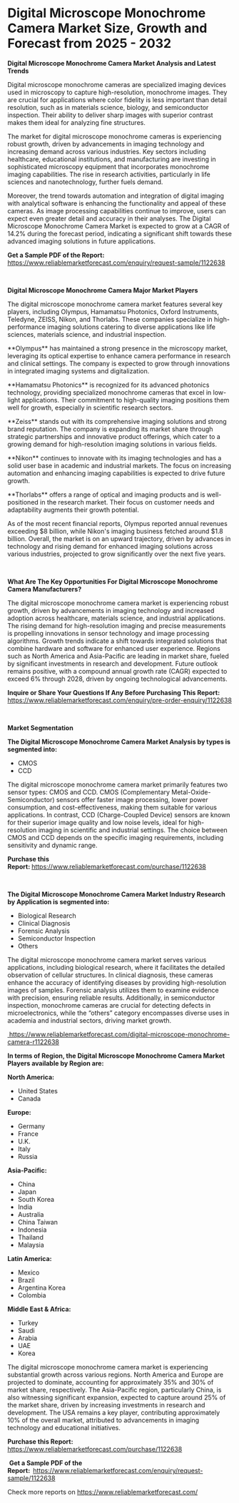 <p><h1>Digital Microscope Monochrome Camera Market Size, Growth and Forecast from 2025 - 2032</h1></p><p><strong>Digital Microscope Monochrome Camera Market Analysis and Latest Trends</strong></p>
<p><p>Digital microscope monochrome cameras are specialized imaging devices used in microscopy to capture high-resolution, monochrome images. They are crucial for applications where color fidelity is less important than detail resolution, such as in materials science, biology, and semiconductor inspection. Their ability to deliver sharp images with superior contrast makes them ideal for analyzing fine structures.</p><p>The market for digital microscope monochrome cameras is experiencing robust growth, driven by advancements in imaging technology and increasing demand across various industries. Key sectors including healthcare, educational institutions, and manufacturing are investing in sophisticated microscopy equipment that incorporates monochrome imaging capabilities. The rise in research activities, particularly in life sciences and nanotechnology, further fuels demand. </p><p>Moreover, the trend towards automation and integration of digital imaging with analytical software is enhancing the functionality and appeal of these cameras. As image processing capabilities continue to improve, users can expect even greater detail and accuracy in their analyses. The Digital Microscope Monochrome Camera Market is expected to grow at a CAGR of 14.2% during the forecast period, indicating a significant shift towards these advanced imaging solutions in future applications.</p></p>
<p><strong>Get a Sample PDF of the Report:&nbsp;</strong> <a href="https://www.reliablemarketforecast.com/enquiry/request-sample/1122638?utm_campaign=1766&utm_medium=2&utm_source=Github&utm_content=ia&utm_term=03032025&utm_id=digital-microscope-monochrome-camera">https://www.reliablemarketforecast.com/enquiry/request-sample/1122638</a></p>
<p>&nbsp;</p>
<p><strong>Digital Microscope Monochrome Camera Major Market Players</strong></p>
<p><p>The digital microscope monochrome camera market features several key players, including Olympus, Hamamatsu Photonics, Oxford Instruments, Teledyne, ZEISS, Nikon, and Thorlabs. These companies specialize in high-performance imaging solutions catering to diverse applications like life sciences, materials science, and industrial inspection.</p><p>**Olympus** has maintained a strong presence in the microscopy market, leveraging its optical expertise to enhance camera performance in research and clinical settings. The company is expected to grow through innovations in integrated imaging systems and digitalization.</p><p>**Hamamatsu Photonics** is recognized for its advanced photonics technology, providing specialized monochrome cameras that excel in low-light applications. Their commitment to high-quality imaging positions them well for growth, especially in scientific research sectors.</p><p>**Zeiss** stands out with its comprehensive imaging solutions and strong brand reputation. The company is expanding its market share through strategic partnerships and innovative product offerings, which cater to a growing demand for high-resolution imaging solutions in various fields.</p><p>**Nikon** continues to innovate with its imaging technologies and has a solid user base in academic and industrial markets. The focus on increasing automation and enhancing imaging capabilities is expected to drive future growth.</p><p>**Thorlabs** offers a range of optical and imaging products and is well-positioned in the research market. Their focus on customer needs and adaptability augments their growth potential.</p><p>As of the most recent financial reports, Olympus reported annual revenues exceeding $8 billion, while Nikon's imaging business fetched around $1.8 billion. Overall, the market is on an upward trajectory, driven by advances in technology and rising demand for enhanced imaging solutions across various industries, projected to grow significantly over the next five years.</p></p>
<p>&nbsp;</p>
<p><strong>What Are The Key Opportunities For Digital Microscope Monochrome Camera Manufacturers?</strong></p>
<p><p>The digital microscope monochrome camera market is experiencing robust growth, driven by advancements in imaging technology and increased adoption across healthcare, materials science, and industrial applications. The rising demand for high-resolution imaging and precise measurements is propelling innovations in sensor technology and image processing algorithms. Growth trends indicate a shift towards integrated solutions that combine hardware and software for enhanced user experience. Regions such as North America and Asia-Pacific are leading in market share, fueled by significant investments in research and development. Future outlook remains positive, with a compound annual growth rate (CAGR) expected to exceed 6% through 2028, driven by ongoing technological advancements.</p></p>
<p><strong>Inquire or Share Your Questions If Any Before Purchasing This Report:</strong> <a href="https://www.reliablemarketforecast.com/enquiry/pre-order-enquiry/1122638?utm_campaign=1766&utm_medium=2&utm_source=Github&utm_content=ia&utm_term=03032025&utm_id=digital-microscope-monochrome-camera">https://www.reliablemarketforecast.com/enquiry/pre-order-enquiry/1122638</a></p>
<p>&nbsp;</p>
<p><strong>Market Segmentation</strong></p>
<p><strong>The Digital Microscope Monochrome Camera Market Analysis by types is segmented into:</strong></p>
<p><ul><li>CMOS</li><li>CCD</li></ul></p>
<p><p>The digital microscope monochrome camera market primarily features two sensor types: CMOS and CCD. CMOS (Complementary Metal-Oxide-Semiconductor) sensors offer faster image processing, lower power consumption, and cost-effectiveness, making them suitable for various applications. In contrast, CCD (Charge-Coupled Device) sensors are known for their superior image quality and low noise levels, ideal for high-resolution imaging in scientific and industrial settings. The choice between CMOS and CCD depends on the specific imaging requirements, including sensitivity and dynamic range.</p></p>
<p><strong>Purchase this Report:&nbsp;</strong><a href="https://www.reliablemarketforecast.com/purchase/1122638?utm_campaign=1766&utm_medium=2&utm_source=Github&utm_content=ia&utm_term=03032025&utm_id=digital-microscope-monochrome-camera">https://www.reliablemarketforecast.com/purchase/1122638</a></p>
<p>&nbsp;</p>
<p><strong>The Digital Microscope Monochrome Camera Market Industry Research by Application is segmented into:</strong></p>
<p><ul><li>Biological Research</li><li>Clinical Diagnosis</li><li>Forensic Analysis</li><li>Semiconductor Inspection</li><li>Others</li></ul></p>
<p><p>The digital microscope monochrome camera market serves various applications, including biological research, where it facilitates the detailed observation of cellular structures. In clinical diagnosis, these cameras enhance the accuracy of identifying diseases by providing high-resolution images of samples. Forensic analysis utilizes them to examine evidence with precision, ensuring reliable results. Additionally, in semiconductor inspection, monochrome cameras are crucial for detecting defects in microelectronics, while the “others” category encompasses diverse uses in academia and industrial sectors, driving market growth.</p></p>
<p><a href="https://www.reliablemarketforecast.com/digital-microscope-monochrome-camera-r1122638?utm_campaign=1766&utm_medium=2&utm_source=Github&utm_content=ia&utm_term=03032025&utm_id=digital-microscope-monochrome-camera">&nbsp;https://www.reliablemarketforecast.com/digital-microscope-monochrome-camera-r1122638</a></p>
<p><strong>In terms of Region, the Digital Microscope Monochrome Camera Market Players available by Region are:</strong></p>
<p>
    <p> <strong> North America: </strong>
        <ul>
            <li>United States</li>
            <li>Canada</li>
        </ul>
        </p> 
    <p> <strong> Europe: </strong>
        <ul>
            <li>Germany</li>
            <li>France</li>
            <li>U.K.</li>
            <li>Italy</li>
            <li>Russia</li>
        </ul>
        </p> 
    <p> <strong> Asia-Pacific: </strong>
        <ul>
            <li>China</li>
            <li>Japan</li>
            <li>South Korea</li>
            <li>India</li>
            <li>Australia</li>
            <li>China Taiwan</li>
            <li>Indonesia</li>
            <li>Thailand</li>
            <li>Malaysia</li>
        </ul>
        </p> 
    <p> <strong> Latin America: </strong>
        <ul>
            <li>Mexico</li>
            <li>Brazil</li>
            <li>Argentina Korea</li>
            <li>Colombia</li>
        </ul>
        </p> 
    <p> <strong> Middle East & Africa: </strong>
        <ul>
            <li>Turkey</li>
            <li>Saudi</li>
            <li>Arabia</li>
            <li>UAE</li>
            <li>Korea</li>
        </ul>
    </p>
    </p>
<p><p>The digital microscope monochrome camera market is experiencing substantial growth across various regions. North America and Europe are projected to dominate, accounting for approximately 35% and 30% of market share, respectively. The Asia-Pacific region, particularly China, is also witnessing significant expansion, expected to capture around 25% of the market share, driven by increasing investments in research and development. The USA remains a key player, contributing approximately 10% of the overall market, attributed to advancements in imaging technology and educational initiatives.</p></p>
<p><strong>Purchase this Report: </strong><a href="https://www.reliablemarketforecast.com/purchase/1122638?utm_campaign=1766&utm_medium=2&utm_source=Github&utm_content=ia&utm_term=03032025&utm_id=digital-microscope-monochrome-camera">https://www.reliablemarketforecast.com/purchase/1122638</a></p>
<p>&nbsp;<strong>Get a Sample PDF of the Report:&nbsp;&nbsp;</strong><a href="https://www.reliablemarketforecast.com/enquiry/request-sample/1122638?utm_campaign=1766&utm_medium=2&utm_source=Github&utm_content=ia&utm_term=03032025&utm_id=digital-microscope-monochrome-camera">https://www.reliablemarketforecast.com/enquiry/request-sample/1122638</a></p>
<p><strong></strong></p>
<p>Check more reports on <a href="https://www.reliablemarketforecast.com/?utm_campaign=1766&utm_medium=2&utm_source=Github&utm_content=ia&utm_term=03032025&utm_id=digital-microscope-monochrome-camera">https://www.reliablemarketforecast.com/</a></p>
